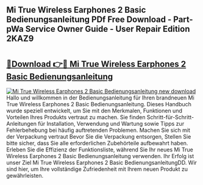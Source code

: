 ## Mi True Wireless Earphones 2 Basic Bedienungsanleitung PDf Free Download - Part-pWa Service Owner Guide - User Repair Edition 2KAZ9

# <h2><a href="http://df5vlgr.blite.top/?on=Mi+True+Wireless+Earphones+2+Basic+Bedienungsanleitung">🔗Download 👉🔴 Mi True Wireless Earphones 2 Basic Bedienungsanleitung</a></h2>

[![Mi True Wireless Earphones 2 Basic Bedienungsanleitung new download](https://i.imgur.com/lujVjoI.png)](http://df5vlgr.blite.top/?on=Mi+True+Wireless+Earphones+2+Basic+Bedienungsanleitung)
Hallo und willkommen in der Bedienungsanleitung für Ihren brandneuen Mi True Wireless Earphones 2 Basic Bedienungsanleitung. Dieses Handbuch wurde speziell entwickelt, um Sie mit den Merkmalen, Funktionen und Vorteilen Ihres Produkts vertraut zu machen. Sie finden Schritt-für-Schritt-Anleitungen für Installation, Verwendung und Wartung sowie Tipps zur Fehlerbehebung bei häufig auftretenden Problemen. Machen Sie sich mit der Verpackung vertraut Bevor Sie die Verpackung entsorgen, Stellen Sie bitte sicher, dass Sie alle erforderlichen Zubehörteile aufbewahrt haben. Erleben Sie die Effizienz der Funktionsliste, während Sie Ihr neues Mi True Wireless Earphones 2 Basic Bedienungsanleitung verwenden. Ihr Erfolg ist unser Ziel Mi True Wireless Earphones 2 Basic BedienungsanleitungDD. Wir sind hier, um Ihre vollständige Zufriedenheit mit Ihrem neuen Produkt zu gewährleisten.
